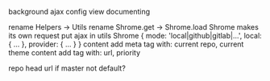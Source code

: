 background ajax
config view
documenting

rename Helpers -> Utils
rename Shrome.get -> Shrome.load
Shrome makes its own request
put ajax in utils
Shrome { mode: 'local|github|gitlab|...', local: { ... }, provider: { ... } }
content add meta tag with: current repo, current theme
content add tag with: url, priority

repo head url if master not default?
